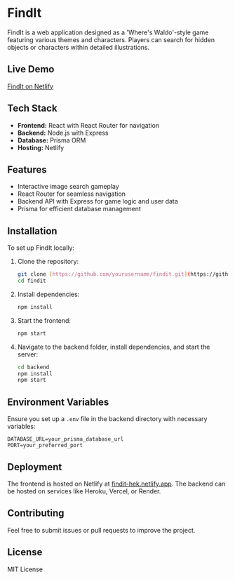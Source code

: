 # FindIt

FindIt is a web application designed as a 'Where's Waldo'-style game featuring various themes and characters. Players can search for hidden objects or characters within detailed illustrations.

## Live Demo

[FindIt on Netlify](findit-hek.netlify.app)

## Tech Stack

-   **Frontend:** React with React Router for navigation
-   **Backend:** Node.js with Express
-   **Database:** Prisma ORM
-   **Hosting:** Netlify

## Features

-   Interactive image search gameplay
-   React Router for seamless navigation
-   Backend API with Express for game logic and user data
-   Prisma for efficient database management

## Installation

To set up FindIt locally:

1.  Clone the repository:

    ```bash
    git clone [https://github.com/yourusername/findit.git](https://github.com/yourusername/findit.git)
    cd findit
    ```

2.  Install dependencies:

    ```bash
    npm install
    ```

3.  Start the frontend:

    ```bash
    npm start
    ```

4.  Navigate to the backend folder, install dependencies, and start the server:

    ```bash
    cd backend
    npm install
    npm start
    ```

## Environment Variables

Ensure you set up a `.env` file in the backend directory with necessary variables:

```
DATABASE_URL=your_prisma_database_url
PORT=your_preferred_port
```

## Deployment

The frontend is hosted on Netlify at [findit-hek.netlify.app](findit-hek.netlify.app).
The backend can be hosted on services like Heroku, Vercel, or Render.

## Contributing

Feel free to submit issues or pull requests to improve the project.

## License

MIT License
